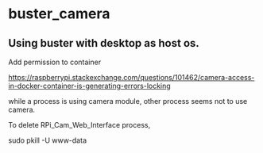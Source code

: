 # buster_camera

## Using buster with desktop as host os.

Add permission to container

https://raspberrypi.stackexchange.com/questions/101462/camera-access-in-docker-container-is-generating-errors-locking

while a process is using camera module, other process seems not to use camera.

To delete RPi_Cam_Web_Interface process,

sudo pkill -U www-data

